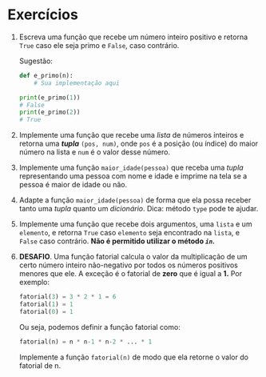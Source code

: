 # Exercícios

1. Escreva uma função que recebe um número inteiro positivo e retorna `True` caso ele seja primo e `False`, caso contrário.
    
    Sugestão:
    
    ```python
    def e_primo(n):
        # Sua implementação aqui
    
    print(e_primo(1))
    # False
    print(e_primo(2))
    # True
    ```
    
2. Implemente uma função que recebe uma *lista* de números inteiros e retorna uma ***tupla*** `(pos, num)`, onde `pos` é a posição (ou índice) do maior número na lista e `num` é o valor desse número.
3. Implemente uma função `maior_idade(pessoa)` que receba uma *tupla* representando uma pessoa com nome e idade e imprime na tela se a pessoa é maior de idade ou não.
4. Adapte a função `maior_idade(pessoa)` de forma que ela possa receber tanto uma *tupla* quanto um *dicionário*. Dica: método `type` pode te ajudar.
5. Implemente uma função que recebe dois argumentos, uma `lista` e um `elemento`, e retorna `True` caso `elemento` seja encontrado na `lista`, e `False` caso contrário. **Não é permitido utilizar o método *`in`.***
6. **DESAFIO**. Uma função fatorial calcula o valor da multiplicação de um certo número inteiro não-negativo por todos os números positivos menores que ele. A exceção é o fatorial de **zero** que é igual a **1.** Por exemplo:
    
    ```python
    fatorial(3) = 3 * 2 * 1 = 6
    fatorial(1) = 1
    fatorial(0) = 1
    ```
    
    Ou seja, podemos definir a função fatorial como:
    
    ```python
    fatorial(n) = n * n-1 * n-2 * ... * 1
    ```
    
    Implemente a função `fatorial(n)` de modo que ela retorne o valor do fatorial de n.